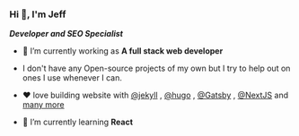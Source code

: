 
### Hi 👋, I'm Jeff
***Developer and SEO Specialist***
 




- 🔭 I’m currently working as **A full stack web developer** 

- I don't have any Open-source projects of my own but I try to help out on ones I use whenever I can.

- ❤️‍  love building website with [@jekyll](https://github.com/jekyll) ,  [@hugo](https://github.com/gohugoio)  ,  [@Gatsby](https://github.com/gatsbyjs/gatsby) 
 ,  [@NextJS](https://github.com/vercel/next.js) and  [many more](https://jamstack.org/generators/)
 

- 🌱 I’m currently learning **React** 

 



